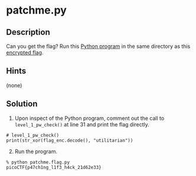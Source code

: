 # patchme.py
## Description
Can you get the flag? Run this [Python program](patchme.flag.py) in the same directory as this [encrypted flag](flag.txt.enc).
## Hints
(none)
## Solution
1. Upon inspect of the Python program, comment out the call to ```level_1_pw_check()``` at line 31 and print the flag directly.
```
# level_1_pw_check()
print(str_xor(flag_enc.decode(), "utilitarian"))
```
2. Run the program.
```
% python patchme.flag.py
picoCTF{p47ch1ng_l1f3_h4ck_21d62e33}
```
